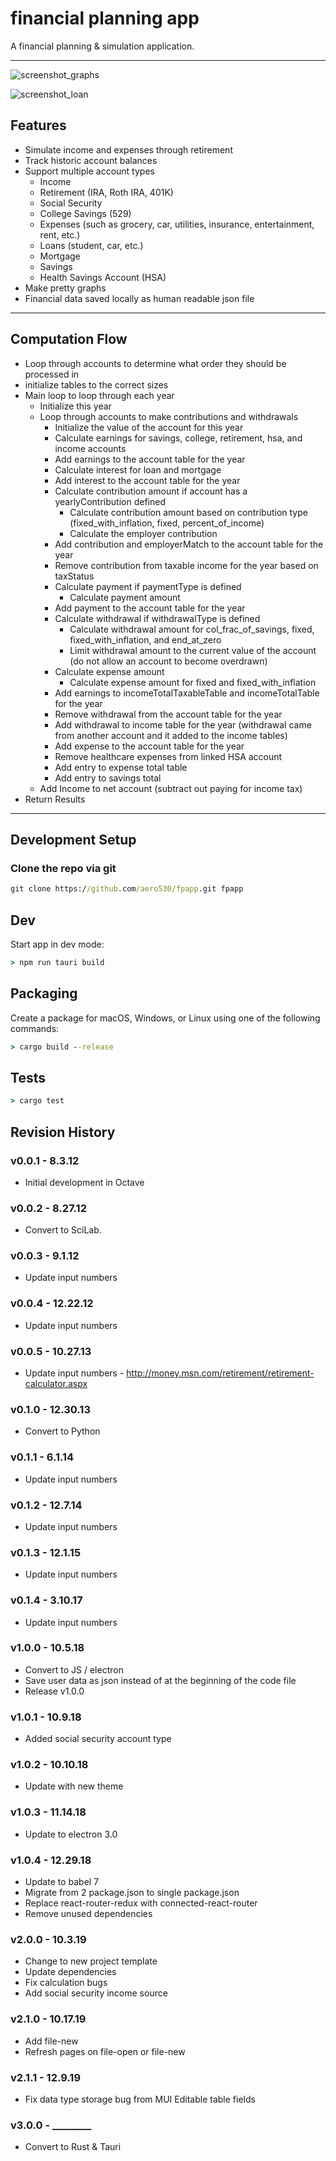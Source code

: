# financial planning app #

A financial planning & simulation application.

---

![screenshot_graphs](https://github.com/aero530/fpapp/raw/main/resources/screenshots/graphs.png "Graph")

![screenshot_loan](https://github.com/aero530/fpapp/raw/main/resources/screenshots/loan.png "Loan")

## Features ##

* Simulate income and expenses through retirement
* Track historic account balances
* Support multiple account types
  * Income
  * Retirement (IRA, Roth IRA, 401K)
  * Social Security
  * College Savings (529)
  * Expenses (such as grocery, car, utilities, insurance, entertainment, rent, etc.)
  * Loans (student, car, etc.)
  * Mortgage
  * Savings
  * Health Savings Account (HSA)
* Make pretty graphs
* Financial data saved locally as human readable json file

---

## Computation Flow ##

* Loop through accounts to determine what order they should be processed in
* initialize tables to the correct sizes
* Main loop to loop through each year
  * Initialize this year
  * Loop through accounts to make contributions and withdrawals
    * Initialize the value of the account for this year
    * Calculate earnings for savings, college, retirement, hsa, and income accounts
    * Add earnings to the account table for the year
    * Calculate interest for loan and mortgage
    * Add interest to the account table for the year
    * Calculate contribution amount if account has a yearlyContribution defined
      * Calculate contribution amount based on contribution type (fixed_with_inflation, fixed, percent_of_income)
      * Calculate the employer contribution
    * Add contribution and employerMatch to the account table for the year
    * Remove contribution from taxable income for the year based on taxStatus
    * Calculate payment if paymentType is defined
      * Calculate payment amount
    * Add payment to the account table for the year
    * Calculate withdrawal if withdrawalType is defined
      * Calculate withdrawal amount for col_frac_of_savings, fixed, fixed_with_inflation, and end_at_zero
      * Limit withdrawal amount to the current value of the account (do not allow an account to become overdrawn)
    * Calculate expense amount
      * Calculate expense amount for fixed and fixed_with_inflation
    * Add earnings to incomeTotalTaxableTable and incomeTotalTable for the year
    * Remove withdrawal from the account table for the year
    * Add withdrawal to income table for the year (withdrawal came from another account and it added to the income tables)
    * Add expense to the account table for the year
    * Remove healthcare expenses from linked HSA account
    * Add entry to expense total table
    * Add entry to savings total
  * Add Income to net account (subtract out paying for income tax)
* Return Results

---

## Development Setup ##

### Clone the repo via git ###

```cmd
git clone https://github.com/aero530/fpapp.git fpapp
```

## Dev ##

Start app in dev mode:

```cmd
> npm run tauri build
```

## Packaging ##

Create a package for macOS, Windows, or Linux using one of the following commands:

```cmd
> cargo build --release
```

## Tests ##

```cmd
> cargo test
```

## Revision History ##

### v0.0.1 - 8.3.12 ###

* Initial development in Octave

### v0.0.2 - 8.27.12 ###

* Convert to SciLab.

### v0.0.3 - 9.1.12 ###

* Update input numbers

### v0.0.4 - 12.22.12 ###

* Update input numbers

### v0.0.5 - 10.27.13 ###

* Update input numbers - http://money.msn.com/retirement/retirement-calculator.aspx

### v0.1.0 - 12.30.13 ###

* Convert to Python

### v0.1.1 - 6.1.14 ###

* Update input numbers

### v0.1.2 - 12.7.14 ###

* Update input numbers

### v0.1.3 - 12.1.15 ###

* Update input numbers

### v0.1.4 - 3.10.17 ###

* Update input numbers

### v1.0.0 - 10.5.18 ###

* Convert to JS / electron
* Save user data as json instead of at the beginning of the code file
* Release v1.0.0

### v1.0.1 - 10.9.18 ###

* Added social security account type

### v1.0.2 - 10.10.18 ###

* Update with new theme

### v1.0.3 - 11.14.18 ###

* Update to electron 3.0

### v1.0.4 - 12.29.18 ###

* Update to babel 7
* Migrate from 2 package.json to single package.json
* Replace react-router-redux with connected-react-router
* Remove unused dependencies

### v2.0.0 - 10.3.19 ###

* Change to new project template
* Update dependencies
* Fix calculation bugs
* Add social security income source

### v2.1.0 - 10.17.19 ###

* Add file-new
* Refresh pages on file-open or file-new

### v2.1.1 - 12.9.19 ###

* Fix data type storage bug from MUI Editable table fields

### v3.0.0 - ________ ###

* Convert to Rust & Tauri

